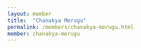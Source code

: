 ```yaml
---
layout: member
title:  "Chanakya Merugu"
permalink: /members/chanakya-merugu.html
member: chanakya-merugu
---
```

